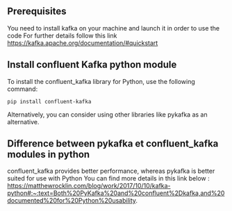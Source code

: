 ## Prerequisites 
You need to install kafka on your machine and launch it in order to use the code 
For further details follow this link https://kafka.apache.org/documentation/#quickstart
## Install confluent Kafka python module
To install the confluent_kafka library for Python, use the following command:
```
pip install confluent-kafka
 ```
Alternatively, you can consider using other libraries like pykafka as an alternative.
## Difference between pykafka et confluent_kafka modules in python 
confluent_kafka provides better performance, whereas pykafka is better suited for use with Python
You can find more details in this link below : 
https://matthewrocklin.com/blog/work/2017/10/10/kafka-python#:~:text=Both%20PyKafka%20and%20confluent%2Dkafka,and%20documented%20for%20Python%20usability.
